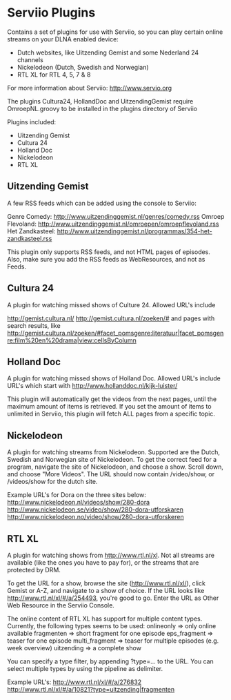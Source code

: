 Serviio Plugins
====

Contains a set of plugins for use with Serviio, so you can play certain online streams on your DLNA enabled device:
- Dutch websites, like Uitzending Gemist and some Nederland 24 channels
- Nickelodeon (Dutch, Swedish and Norwegian)
- RTL XL for RTL 4, 5, 7 & 8

For more information about Serviio: http://www.servio.org

The plugins Cultura24, HollandDoc and UitzendingGemist require OmroepNL.groovy to be installed in the plugins directory of Serviio

Plugins included:

* Uitzending Gemist
* Cultura 24
* Holland Doc
* Nickelodeon
* RTL XL

## Uitzending Gemist

A few RSS feeds which can be added using the console to Serviio:

Genre Comedy: http://www.uitzendinggemist.nl/genres/comedy.rss 
Omroep Flevoland: http://www.uitzendinggemist.nl/omroepen/omroepflevoland.rss 
Het Zandkasteel: http://www.uitzendinggemist.nl/programmas/354-het-zandkasteel.rss
 
This plugin only supports RSS feeds, and not HTML pages of episodes. Also, make sure you add the RSS feeds as WebResources, and not as Feeds.

## Cultura 24

A plugin for watching missed shows of Culture 24. Allowed URL's include

http://gemist.cultura.nl/
http://gemist.cultura.nl/zoeken/#
and pages with search results, like
http://gemist.cultura.nl/zoeken/#facet_pomsgenre:literatuur|facet_pomsgenre:film%20en%20drama|view:cellsByColumn

## Holland Doc

A plugin for watching missed shows of Holland Doc. Allowed URL's include URL's which start with 
http://www.hollanddoc.nl/kijk-luister/

This plugin will automatically get the videos from the next pages, until the maximum amount of items is retrieved. If you set the amount of items to unlimited in Serviio, this plugin will fetch ALL pages from a specific topic.

## Nickelodeon

A plugin for watching streams from Nickelodeon. Supported are the Dutch, Swedish and Norwegian site of Nickelodeon. To get the correct feed for a program, navigate the site of Nickelodeon, and choose a show. Scroll down, and choose "More Videos". The URL should now contain /video/show, or /videos/show for the dutch site. 

Example URL's for Dora on the three sites below:
http://www.nickelodeon.nl/videos/show/280-dora
http://www.nickelodeon.se/video/show/280-dora-utforskaren
http://www.nickelodeon.no/video/show/280-dora-utforskeren

## RTL XL

A plugin for watching shows from http://www.rtl.nl/xl. Not all streams are available (like the ones you have to pay for), or the streams that are protected by DRM. 

To get the URL for a show, browse the site (http://www.rtl.nl/xl/), click Gemist or A-Z, and navigate to a show of choice. If the URL looks like http://www.rtl.nl/xl/#/a/254493, you're good to go. Enter the URL as Other Web Resource in the Serviio Console.

The online content of RTL XL has support for multiple content types. Currently, the following types seems to be used:
onlineonly => only online available
fragmenten => short fragment for one episode
eps_fragment => teaser for one episode
multi_fragment => teaser for multiple episodes (e.g. week overview)
uitzending => a complete show

You can specify a type filter, by appending ?type=... to the URL. You can select multiple types by using the pipeline as delimiter.

Example URL's:
http://www.rtl.nl/xl/#/a/276832
http://www.rtl.nl/xl/#/a/10821?type=uitzending|fragmenten
